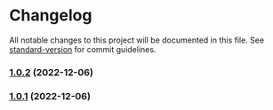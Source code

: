 # Changelog

All notable changes to this project will be documented in this file. See [standard-version](https://github.com/conventional-changelog/standard-version) for commit guidelines.

### [1.0.2](https://github.com/XEngine/depauli-icons/compare/v1.0.1...v1.0.2) (2022-12-06)

### [1.0.1](https://github.com/XEngine/depauli-icons/compare/v4.1.19...v1.0.1) (2022-12-06)

